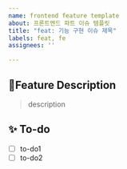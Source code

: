 ```yaml
---
name: frontend feature template
about: 프론트엔드 파트 이슈 템플릿
title: "feat: 기능 구현 이슈 제목"
labels: feat, fe
assignees: ''

---
```


## 📌Feature Description
<!-- 해당 이슈에 대한 설명을 적어주세요 -->
> description

## ✨ To-do
<!-- 해당 이슈를 위해 구현해야 될 기능에 대해 적어주세요 -->
- [ ] to-do1
- [ ] to-do2
